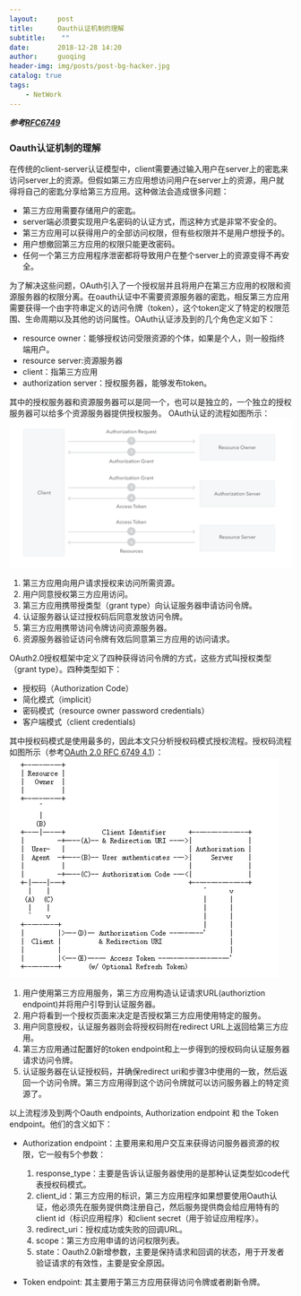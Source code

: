 ```yaml
---
layout:     post
title:      Oauth认证机制的理解
subtitle:    ""
date:       2018-12-28 14:20
author:     guoqing
header-img: img/posts/post-bg-hacker.jpg
catalog: true
tags:
    - NetWork
---
```

***参考[RFC6749](https://tools.ietf.org/html/rfc6749#page-4)***
### Oauth认证机制的理解
在传统的client-server认证模型中，client需要通过输入用户在server上的密匙来访问server上的资源。但假如第三方应用想访问用户在server上的资源，用户就得将自己的密匙分享给第三方应用。这种做法会造成很多问题：
- 第三方应用需要存储用户的密匙。
- server端必须要实现用户名密码的认证方式，而这种方式是非常不安全的。
- 第三方应用可以获得用户的全部访问权限，但有些权限并不是用户想授予的。
- 用户想撤回第三方应用的权限只能更改密码。
- 任何一个第三方应用程序泄密都将导致用户在整个server上的资源变得不再安全。

为了解决这些问题，OAuth引入了一个授权层并且将用户在第三方应用的权限和资源服务器的权限分离。在oauth认证中不需要资源服务器的密匙，相反第三方应用需要获得一个由字符串定义的访问令牌（token），这个token定义了特定的权限范围、生命周期以及其他的访问属性。OAuth认证涉及到的几个角色定义如下：
- resource owner：能够授权访问受限资源的个体，如果是个人，则一般指终端用户。
- resource server:资源服务器
- client：指第三方应用
- authorization server：授权服务器，能够发布token。  

其中的授权服务器和资源服务器可以是同一个，也可以是独立的，一个独立的授权服务器可以给多个资源服务器提供授权服务。
OAuth认证的流程如图所示：
![Oauth](/img/posts/oauth2-generic-flow.png)
1. 第三方应用向用户请求授权来访问所需资源。
2. 用户同意授权第三方应用访问。
3. 第三方应用携带授类型（grant type）向认证服务器申请访问令牌。
4. 认证服务器认证过授权码后同意发放访问令牌。
5. 第三方应用携带访问令牌访问资源服务器。
6. 资源服务器验证访问令牌有效后同意第三方应用的访问请求。  

OAuth2.0授权框架中定义了四种获得访问令牌的方式，这些方式叫授权类型（grant type）。四种类型如下：
- 授权码（Authorization Code）
- 简化模式（implicit）
- 密码模式（resource owner password credentials）
- 客户端模式（client credentials)  

其中授权码模式是使用最多的，因此本文只分析授权码模式授权流程。授权码流程如图所示（参考[OAuth 2.0 RFC 6749 4.1](https://tools.ietf.org/html/rfc6749#section-4.1)）：
![authoriztion code](/img/posts/authorizition_code.png)  
1. 用户使用第三方应用服务，第三方应用构造认证请求URL(authoriztion endpoint)并将用户引导到认证服务器。
2. 用户将看到一个授权页面来决定是否授权第三方应用使用特定的服务。
3. 用户同意授权，认证服务器则会将授权码附在redirect URL上返回给第三方应用。
4. 第三方应用通过配置好的token endpoint和上一步得到的授权码向认证服务器请求访问令牌。
5. 认证服务器在认证授权码，并确保redirect uri和步骤3中使用的一致，然后返回一个访问令牌。第三方应用得到这个访问令牌就可以访问服务器上的特定资源了。  

以上流程涉及到两个Oauth endpoints, Authorization endpoint 和 the Token endpoint。他们的含义如下：
- Authorization endpoint：主要用来和用户交互来获得访问服务器资源的权限，它一般有5个参数：  

  1. response_type：主要是告诉认证服务器使用的是那种认证类型如code代表授权码模式。
  2. client_id：第三方应用的标识，第三方应用程序如果想要使用Oauth认证，他必须先在服务提供商注册自己，然后服务提供商会给应用特有的client id（标识应用程序）和client secret（用于验证应用程序）。
  3. redirect_uri：授权成功或失败的回调URL。
  4. scope：第三方应用申请的访问权限列表。
  5. state：Oauth2.0新增参数，主要是保持请求和回调的状态，用于开发者验证请求的有效性，主要是安全原因。
- Token endpoint: 其主要用于第三方应用获得访问令牌或者刷新令牌。
